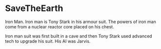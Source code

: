 # SaveTheEarth
Iron Man. Iron man is Tony Stark in his armour suit. The powers of iron man come from a nuclear reactor core placed on his chest.

Iron man suit was first built in a cave and then Tony Stark used advanced tech to upgrade his suit. His AI was Jarvis.